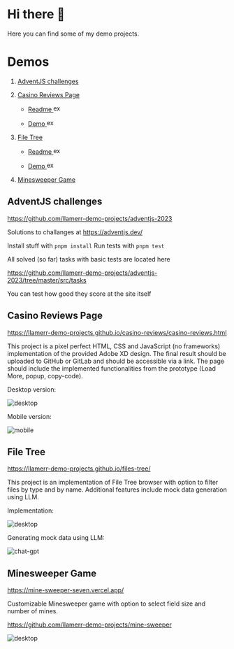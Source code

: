 # Hi there 👋

Here you can find some of my demo projects.

# Demos

1. [AdventJS challenges](#advent-js)
    
1. [Casino Reviews Page](#casino-reviews-page)
    
    * [Readme <img src="902123.webp" width="16" height="16" alt="external" />](https://github.com/llamerr-demo-projects/casino-reviews?tab=readme-ov-file#info)
    
    * [Demo <img src="902123.webp" width="16" height="16" alt="external" />](https://llamerr-demo-projects.github.io/casino-reviews/casino-reviews.html)

1. [File Tree](#file-tree)
    
    * [Readme <img src="902123.webp" width="16" height="16" alt="external" />](https://github.com/llamerr-demo-projects/files-tree?tab=readme-ov-file#info)
    
    * [Demo <img src="902123.webp" width="16" height="16" alt="external" />](https://llamerr-demo-projects.github.io/files-tree/)

1. [Minesweeper Game](#minesweeper-game)    

<a name="advent-js"></a>
## AdventJS challenges

https://github.com/llamerr-demo-projects/adventjs-2023

Solutions to challanges at https://adventjs.dev/

Install stuff with `pnpm install` Run tests with `pnpm test`

All solved (so far) tasks with basic tests are located here

https://github.com/llamerr-demo-projects/adventjs-2023/tree/master/src/tasks

You can test how good they score at the site itself

<a name="casino-reviews-page"></a>
## Casino Reviews Page

https://llamerr-demo-projects.github.io/casino-reviews/casino-reviews.html

This project is a pixel perfect HTML, CSS and JavaScript (no frameworks) implementation of the provided Adobe XD design. The final result should be uploaded to GitHub or GitLab and should be accessible via a link. The page should include the implemented functionalities from the prototype (Load More, popup, copy-code).


Desktop version:

![desktop](casino-reviews-desktop.gif)

Mobile version:

![mobile](casino-reviews-mobile.gif)

<a name="file-tree"></a>
## File Tree

https://llamerr-demo-projects.github.io/files-tree/

This project is an implementation of File Tree browser with option to filter files by type and by name.
Additional features include mock data generation using LLM.

Implementation:

![desktop](file-tree-desktop.gif)

Generating mock data using LLM:

![chat-gpt](file-tree-chat-gpt.gif)


<a name="minesweeper-game"></a>
## Minesweeper Game

https://mine-sweeper-seven.vercel.app/

Customizable Minesweeper game with option to select field size and number of mines.

https://github.com/llamerr-demo-projects/mine-sweeper

![desktop](game.gif)